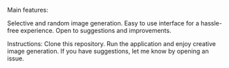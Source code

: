 Main features:

Selective and random image generation.
Easy to use interface for a hassle-free experience.
Open to suggestions and improvements.


Instructions:
Clone this repository.
Run the application and enjoy creative image generation.
If you have suggestions, let me know by opening an issue.
